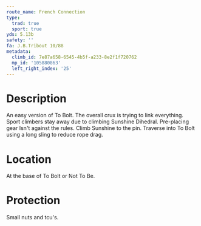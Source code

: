 ```yaml
---
route_name: French Connection
type:
  trad: true
  sport: true
yds: 5.13b
safety: ''
fa: J.B.Tribout 10/88
metadata:
  climb_id: 7e87a658-6545-4b5f-a233-8e2f1f720762
  mp_id: '105880863'
  left_right_index: '25'
---
```

# Description
An easy version of To Bolt.  The overall crux is trying to link everything.  Sport climbers stay away due to climbing Sunshine Dihedral.  Pre-placing gear Isn't against the rules.  Climb Sunshine to the pin. Traverse into To Bolt using a long sling to reduce rope drag.

# Location
At the base of To Bolt or Not To Be.

# Protection
Small nuts and tcu's.
